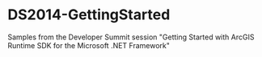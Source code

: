 DS2014-GettingStarted
=====================

Samples from the Developer Summit session "Getting Started with ArcGIS Runtime SDK for the Microsoft .NET Framework"
